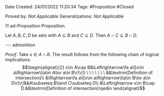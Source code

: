<br />
<br />

Date Created: 24/01/2022 11:20:34
Tags: #Proposition #Closed 

Proved by: _Not Applicable_
Generalizations: _Not Applicable_

!!! ad-Proposition Proposition.

Let $A,B,C,D$ be sets with $A\subseteq B$ and $C\subseteq D$. Then $A\cap C\subseteq B\cap D$.

--- admonition

_Proof_. Take $x\in A\cap B$. The result follows from the following chain of logical implications:
$$\begin{alignat}{2}
    x\in A\cap B&\Leftrightarrow\fa a\l[x\in a\Rightarrow\l(a\in A\lor a\in B\r)\r]\ \ \ \ \ \ \ \ &&\textrm{Definition of intersection}\\
    &\Rightarrow\fa a\l[x\in a\Rightarrow\l(a\in B\lor a\in D\r)\r]&&A\subseteq B\land C\subseteq D\\
    &\Leftrightarrow x\in B\cap D.&&\textrm{Definition of intersection}\qedin
\end{alignat}$$
